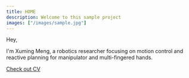 ```yaml
---
title: HOME
description: Welcome to this sample project
images: ["/images/sample.jpg"]
---
```


Hey,

I'm Xuming Meng, a robotics researcher focusing on motion control and reactive planning
for manipulator and multi-fingered hands.  



[Check out CV](/cv "CV")
